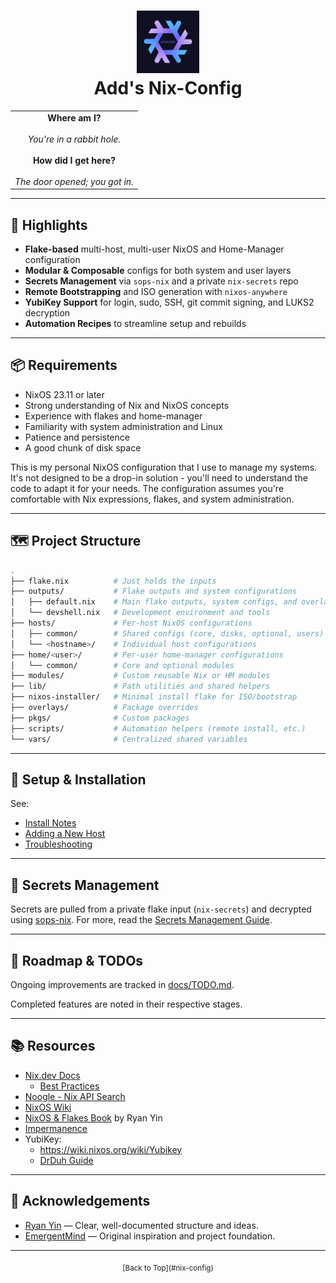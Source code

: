 <div align="center">
  <h1>
    <img width="100" src="docs/nixos-unstable.png" /><br />
    Add's Nix-Config
  </h1>
</div>

<div align="center">
  <table>
    <tr>
      <td align="center">
        <strong>Where am I?</strong><br><br>
        <em>You're in a rabbit hole.</em><br><br>
        <strong>How did I get here?</strong><br><br>
        <em>The door opened; you got in.</em>
      </td>
    </tr>
  </table>
</div>

---

## 🚀 Highlights

- **Flake-based** multi-host, multi-user NixOS and Home-Manager configuration
- **Modular & Composable** configs for both system and user layers
- **Secrets Management** via `sops-nix` and a private `nix-secrets` repo
- **Remote Bootstrapping** and ISO generation with `nixos-anywhere`
- **YubiKey Support** for login, sudo, SSH, git commit signing, and LUKS2 decryption
- **Automation Recipes** to streamline setup and rebuilds

---

## 📦 Requirements

- NixOS 23.11 or later
- Strong understanding of Nix and NixOS concepts
- Experience with flakes and home-manager
- Familiarity with system administration and Linux
- Patience and persistence
- A good chunk of disk space

This is my personal NixOS configuration that I use to manage my systems. It's not designed to be a drop-in solution - you'll need to understand the code to adapt it for your needs. The configuration assumes you're comfortable with Nix expressions, flakes, and system administration.

---

## 🗺️ Project Structure

```sh
.
├── flake.nix          # Just holds the inputs
├── outputs/           # Flake outputs and system configurations
│   ├── default.nix    # Main flake outputs, system configs, and overlays
│   └── devshell.nix   # Development environment and tools
├── hosts/             # Per-host NixOS configurations
│   ├── common/        # Shared configs (core, disks, optional, users)
│   └── <hostname>/    # Individual host configurations
├── home/<user>/       # Per-user home-manager configurations
│   └── common/        # Core and optional modules
├── modules/           # Custom reusable Nix or HM modules
├── lib/               # Path utilities and shared helpers
├── nixos-installer/   # Minimal install flake for ISO/bootstrap
├── overlays/          # Package overrides
├── pkgs/              # Custom packages
├── scripts/           # Automation helpers (remote install, etc.)
└── vars/              # Centralized shared variables
```

---

## 🧪 Setup & Installation

See:
- [Install Notes](docs/installnotes.md)
- [Adding a New Host](docs/addnewhost.md)
- [Troubleshooting](docs/TROUBLESHOOTING.md)

---

## 🔐 Secrets Management

Secrets are pulled from a private flake input (`nix-secrets`) and decrypted using [sops-nix](https://github.com/Mic92/sops-nix). For more, read the [Secrets Management Guide](https://unmovedcentre.com/posts/secrets-management/).

---

## 🧭 Roadmap & TODOs

Ongoing improvements are tracked in [docs/TODO.md](docs/TODO.md).

Completed features are noted in their respective stages.

---

## 📚 Resources

- [Nix.dev Docs](https://nix.dev)
  - [Best Practices](https://nix.dev/guides/best-practices)
- [Noogle - Nix API Search](https://noogle.dev/)
- [NixOS Wiki](https://wiki.nixos.org/)
- [NixOS & Flakes Book](https://nixos-and-flakes.thiscute.world/) by Ryan Yin
- [Impermanence](https://github.com/nix-community/impermanence)
- YubiKey:
  - <https://wiki.nixos.org/wiki/Yubikey>
  - [DrDuh Guide](https://github.com/drduh/YubiKey-Guide)

---

## 🙏 Acknowledgements

- [Ryan Yin](https://github.com/ryan4yin/nix-config) — Clear, well-documented structure and ideas.
- [EmergentMind](https://github.com/EmergentMind) — Original inspiration and project foundation.

---

<div align="center">
  <sub>
    [Back to Top](#nix-config)
  </sub>
</div>
